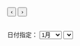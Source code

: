 <!DOCTYPE html>
<html lang="ja">
  <head>
    <meta charset="UTF-8" />
    <meta http-equiv="X-UA-Compatible" content="IE=edge" />
    <meta name="viewport" content="width=device-width, initial-scale=1.0" />
    <link rel="stylesheet" href="ress.css" />
    <link rel="stylesheet" href="style.css" />
    <title>sample</title>
  </head>

  <body>
    <div class="calendar">
      <h4 id="title"></h4>
      <div class="btns">
        <button id="back">‹</button>
        <button id="next">›</button>
      </div>
      <table class="calendar__table" id="calendar" data-lang="ja">
        <thead id="calendar__thead"></thead>
        <tbody id="calendar__tbody"></tbody>
      </table>
      <div class="selects">
        <label for="month">日付指定：</label>
        <select id="month">
          <option value="0">1月</option>
          <option value="1">2月</option>
          <option value="2">3月</option>
          <option value="3">4月</option>
          <option value="4">5月</option>
          <option value="5">6月</option>
          <option value="6">7月</option>
          <option value="7">8月</option>
          <option value="8">9月</option>
          <option value="9">10月</option>
          <option value="10">11月</option>
          <option value="11">12月</option>
        </select>
        <select id="year"></select>
      </div>
    </div>
    <script src="script.js"></script>
  </body>
</html>
